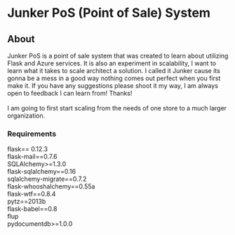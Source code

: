 # Junker PoS (Point of Sale) System

## About
Junker PoS is a point of sale system that was created to learn about utilizing Flask and Azure services.
It is also an experiment in scalability, I want to learn what it takes to scale architect a solution. I called it Junker cause its gonna be a mess in a good way nothing comes out perfect when you first make it. If you have any suggestions please shoot it my way, I am always open to feedback I can learn from! Thanks!
<br/><br/>
I am going to first start scaling from the needs of one store to a much larger organization.

### Requirements
 flask== 0.12.3 <br/>
 flask-mail==0.7.6 <br/>
 SQLAlchemy>=1.3.0 <br/>
 flask-sqlalchemy==0.16 <br/>
 sqlalchemy-migrate==0.7.2 <br/>
 flask-whooshalchemy==0.55a <br/>
 flask-wtf==0.8.4 <br/>
 pytz==2013b <br/>
 flask-babel==0.8 <br/>
 flup <br/>
 pydocumentdb>=1.0.0 <br/>
